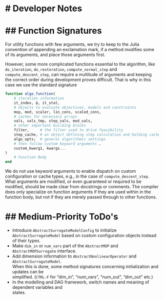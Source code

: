 # # Developer Notes

# ## Function Signatures

For utility functions with few arguments, we try to keep to the Julia
convention of appending an exclamation mark, if a method modifies some 
of its arguments, and place those arguments first.

However, some more complicated functions essential to the algorithm, 
like `do_iteration`, `do_restoration`, `compute_normal_step` and `compute_descent_step`, 
can require a multitude of arguments and keeping the correct order during development proves difficult.
That is why in this case we use the standard signature
```julia
function algo_function(
    # iteration information
    it_index, Δ, it_stat,
    # objects to evaluate objectives, models and constraints
    mop, mod, scaler, lin_cons, scaled_cons,
    # caches for necessary arrays
    vals, vals_tmp, step_vals, mod_vals, 
    # other important building blocks
    filter,     # the filter used to drive feasibility
    step_cache, # an object defining step calculation and holding caches
    algo_opts;  # general algorithmic settings
    # then follow custom keyword arguments …
    custom_kwarg1, kwargs...
)
    # Function Body
end
```
We do not use keyword arguments to enable dispatch on custom configuration
or cache types, e.g., in the case of `compute_descent_step`.
What arguments are modified, or even guaranteed or required to be modified, should be made clear from docstrings or comments.
The compiler does only specialize on function arguments if they are used within in 
the function body, but not if they are merely passed through to other functions.

# ## Medium-Priority ToDo's

* Introduce `AbstractSurrogateModelConfig` to initialize `AbstractSurrogateModel` based
  on custom configuration objects instead of their types.
* Make `dim_in` or `num_vars` part of the `AbstractMOP` and `AbstractMOPSurrogate` interface.
* Add dimension information to `AbstractNonlinearOperator` and `AbstractSurrogateModel`.  
  When this is done, some method signatures concerning initialization and updates can be  
  simplified. (`CTRL-F` for “dim_in”, “num_vars”, “num_out”, “dim_out” etc.)
* In the modelling and DAG framework, switch names and meaning of dependent variables and  
  states. 



